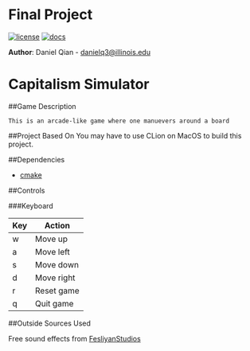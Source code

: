 # Final Project

[![license](https://img.shields.io/badge/license-MIT-green)](LICENSE)
[![docs](https://img.shields.io/badge/docs-yes-brightgreen)](docs/README.md)

**Author**: Daniel Qian - [danielq3@illinois.edu](mailto:danielq3@illinois.edu)
# Capitalism Simulator

##Game Description

    This is an arcade-like game where one manuevers around a board
    
##Project Based On
    You may have to use CLion on MacOS to build this project.

##Dependencies
* [cmake](https://cmake.org/)

##Controls

###Keyboard

Key | Action
--- | ------
w | Move up
a | Move left
s | Move down
d | Move right
r | Reset game
q | Quit game

##Outside Sources Used

Free sound effects from [FesliyanStudios](https://www.fesliyanstudios.com)